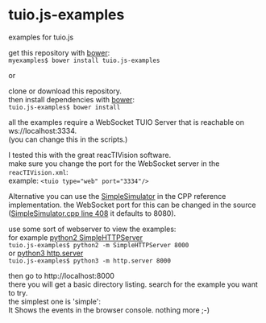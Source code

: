 # tuio.js-examples
examples for tuio.js

get this repository with [bower](https://bower.io/):  
`myexamples$ bower install tuio.js-examples`

or

clone or download this repository.  
then install dependencies with [bower](https://bower.io/):  
`tuio.js-examples$ bower install`

all the examples require a WebSocket TUIO Server that is reachable on ws://localhost:3334.  
(you can change this in the scripts.)

I tested this with the great reacTIVision software.  
make sure you change the port for the WebSocket server in the `reacTIVision.xml`:  
example: `<tuio type="web" port="3334"/>`

Alternative you can use the [SimpleSimulator](https://github.com/mkalten/TUIO11_CPP) in the CPP reference implementation. the WebSocket port for this can be changed in the source ([SimpleSimulator.cpp line 408](https://github.com/mkalten/TUIO11_CPP/blob/master/SimpleSimulator.cpp#L408) it defaults to 8080).

use some sort of webserver to view the examples:  
for example [python2 SimpleHTTPServer](https://docs.python.org/2/library/simplehttpserver.html)  
`tuio.js-examples$ python2 -m SimpleHTTPServer 8000`  
or [python3 http.server](https://docs.python.org/3.6/library/http.server.html)  
`tuio.js-examples$ python3 -m http.server 8000`   

then go to http://localhost:8000  
there you will get a basic directory listing. search for the example you want to try.  
the simplest one is 'simple':  
It Shows the events in the browser console. nothing more ;-)
